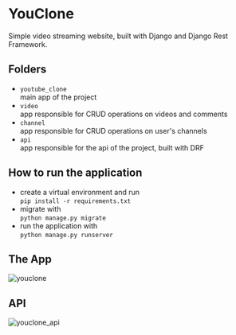 # YouClone
Simple video streaming website, built with Django and Django Rest Framework.

## Folders
- `youtube_clone`  
    main app of the project
- `video`  
    app responsible for CRUD operations on videos and comments
- `channel`  
    app responsible for CRUD operations on user's channels
- `api`  
    app responsible for the api of the project, built with DRF

## How to run the application
- create a virtual environment and run  
    `pip install -r requirements.txt`
- migrate with  
    `python manage.py migrate`
- run the application with  
    `python manage.py runserver`

## The App
![youclone](https://github.com/adrianapps/youtube_clone/assets/106621766/798992f1-543b-4990-8cc7-27685bda31e1)

## API
![youclone_api](https://github.com/adrianapps/youtube_clone/assets/106621766/daa45bb4-d481-4fd5-99f8-0f2c8b7bd492)
